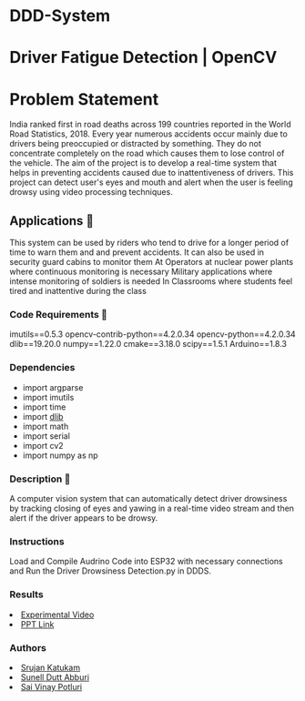 # DDD-System
# Driver Fatigue Detection | OpenCV

# Problem Statement
India ranked first in road deaths across 199 countries reported in the World Road Statistics, 2018. Every year numerous accidents occur mainly due to drivers being preoccupied or distracted by something. They do not concentrate completely on the road which causes them to lose control of the vehicle. The aim of the project is to develop a real-time system that helps in preventing accidents caused due to inattentiveness of drivers. This project can detect user's eyes and mouth and alert when the user is feeling drowsy using video processing techniques.

## Applications 🎯
This system can be used by riders who tend to drive for a longer period of time to warn them and and prevent accidents.
It can also be used in security guard cabins to monitor them
At Operators at nuclear power plants where continuous monitoring is necessary
Military applications where intense monitoring of soldiers is needed
In Classrooms where students feel tired and inattentive during the class

### Code Requirements 🦄
imutils==0.5.3
opencv-contrib-python==4.2.0.34
opencv-python==4.2.0.34
dlib==19.20.0
numpy==1.22.0
cmake==3.18.0
scipy==1.5.1
Arduino==1.8.3

### Dependencies 

- import argparse
- import imutils
- import time
- import [dlib](https://www.geeksforgeeks.org/how-to-install-dlib-library-for-python-in-windows-10/)
- import math
- import serial
- import cv2
- import numpy as np

### Description 📌
A computer vision system that can automatically detect driver drowsiness by tracking closing of eyes and yawing in a real-time video stream and then alert if the driver appears to be drowsy.

### Instructions
Load and Compile Audrino Code into ESP32 with necessary connections and Run the Driver Drowsiness Detection.py in DDDS.

### Results
<li><a href="https://drive.google.com/file/d/1eYjNAdP7jm2eX4en5nzA75-nnUo5MywF/view?usp=share_link">Experimental Video</a></li>
<li><a href="https://www.canva.com/design/DAFYrQIwi9M/E2ZanEsjKpnD4Nqsx4V_SQ/view?utm_content=DAFYrQIwi9M&utm_campaign=designshare&utm_medium=link&utm_source=publishsharelink">PPT Link</a></li>


### Authors

<li><a href="https://www.linkedin.com/in/katukam-srujan/">Srujan Katukam</a></li>
<li><a href="https://www.linkedin.com/in/sunell-dutt-abburi-39211a229/">Sunell Dutt Abburi</a></li>
<li><a href="https://www.linkedin.com/in/sai-vinay-potluri-b2707a215/">Sai Vinay Potluri</a></li>

